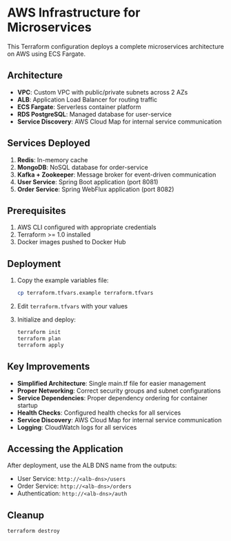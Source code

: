 # AWS Infrastructure for Microservices

This Terraform configuration deploys a complete microservices architecture on AWS using ECS Fargate.

## Architecture

- **VPC**: Custom VPC with public/private subnets across 2 AZs
- **ALB**: Application Load Balancer for routing traffic
- **ECS Fargate**: Serverless container platform
- **RDS PostgreSQL**: Managed database for user-service
- **Service Discovery**: AWS Cloud Map for internal service communication

## Services Deployed

1. **Redis**: In-memory cache
2. **MongoDB**: NoSQL database for order-service
3. **Kafka + Zookeeper**: Message broker for event-driven communication
4. **User Service**: Spring Boot application (port 8081)
5. **Order Service**: Spring WebFlux application (port 8082)

## Prerequisites

1. AWS CLI configured with appropriate credentials
2. Terraform >= 1.0 installed
3. Docker images pushed to Docker Hub

## Deployment

1. Copy the example variables file:
   ```bash
   cp terraform.tfvars.example terraform.tfvars
   ```

2. Edit `terraform.tfvars` with your values

3. Initialize and deploy:
   ```bash
   terraform init
   terraform plan
   terraform apply
   ```

## Key Improvements

- **Simplified Architecture**: Single main.tf file for easier management
- **Proper Networking**: Correct security groups and subnet configurations
- **Service Dependencies**: Proper dependency ordering for container startup
- **Health Checks**: Configured health checks for all services
- **Service Discovery**: AWS Cloud Map for internal service communication
- **Logging**: CloudWatch logs for all services

## Accessing the Application

After deployment, use the ALB DNS name from the outputs:

- User Service: `http://<alb-dns>/users`
- Order Service: `http://<alb-dns>/orders`
- Authentication: `http://<alb-dns>/auth`

## Cleanup

```bash
terraform destroy
```